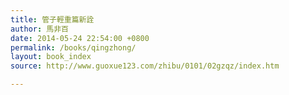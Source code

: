 ```yaml
---
title: 管子輕重篇新詮
author: 馬非百
date: 2014-05-24 22:54:00 +0800
permalink: /books/qingzhong/
layout: book_index
source: http://www.guoxue123.com/zhibu/0101/02gzqz/index.htm

---
```


